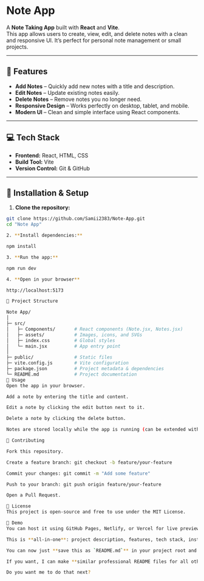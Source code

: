 # Note App

A **Note Taking App** built with **React** and **Vite**.  
This app allows users to create, view, edit, and delete notes with a clean and responsive UI. It’s perfect for personal note management or small projects.

---

## 📝 Features

- **Add Notes** – Quickly add new notes with a title and description.
- **Edit Notes** – Update existing notes easily.
- **Delete Notes** – Remove notes you no longer need.
- **Responsive Design** – Works perfectly on desktop, tablet, and mobile.
- **Modern UI** – Clean and simple interface using React components.

---

## 💻 Tech Stack

- **Frontend:** React, HTML, CSS  
- **Build Tool:** Vite  
- **Version Control:** Git & GitHub

---

## 🚀 Installation & Setup

1. **Clone the repository:**

```bash
git clone https://github.com/Samii2383/Note-App.git
cd "Note App"

2. **Install dependencies:**

npm install

3. **Run the app:**

npm run dev

4. **Open in your browser**

http://localhost:5173

📂 Project Structure

Note App/
│
├─ src/
│   ├─ Components/       # React components (Note.jsx, Notes.jsx)
│   ├─ assets/           # Images, icons, and SVGs
│   ├─ index.css         # Global styles
│   └─ main.jsx          # App entry point
│
├─ public/               # Static files
├─ vite.config.js        # Vite configuration
├─ package.json          # Project metadata & dependencies
└─ README.md             # Project documentation
🔧 Usage
Open the app in your browser.

Add a note by entering the title and content.

Edit a note by clicking the edit button next to it.

Delete a note by clicking the delete button.

Notes are stored locally while the app is running (can be extended with local storage or backend).

🤝 Contributing

Fork this repository.

Create a feature branch: git checkout -b feature/your-feature

Commit your changes: git commit -m "Add some feature"

Push to your branch: git push origin feature/your-feature

Open a Pull Request.

📜 License
This project is open-source and free to use under the MIT License.

📌 Demo
You can host it using GitHub Pages, Netlify, or Vercel for live preview.

This is **all-in-one**: project description, features, tech stack, installation, usage, folder structure, contributing, license, and demo instructions.  

You can now just **save this as `README.md`** in your project root and push it to GitHub.  

If you want, I can make **similar professional README files for all other projects in your `React-JS` folder**, so you can push everything cleanly.  

Do you want me to do that next?
